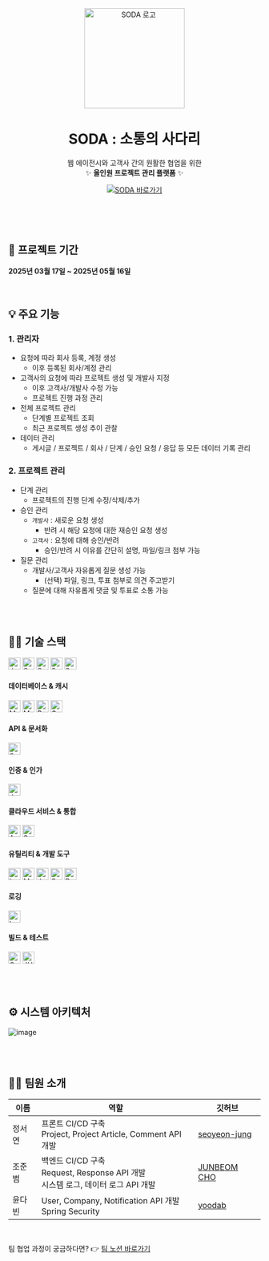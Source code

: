 <div align="center">

  <img src="https://github.com/user-attachments/assets/76917afe-33de-49c9-a239-b85911faf3b7" alt="SODA 로고" width="200"/>

  <h1><strong>SODA</strong> : 소통의 사다리</h1>

  <p>
    웹 에이전시와 고객사 간의 원활한 협업을 위한<br/>
    ✨ <strong>올인원 프로젝트 관리 플랫폼</strong> ✨
  </p>

  <p>
    <a href="https://www.s0da.co.kr/" target="_blank">
      <img src="https://img.shields.io/badge/SODA%20웹사이트%20방문하기-F59E0B?style=for-the-badge&logo=Rocket&logoColor=white" alt="SODA 바로가기"/>
    </a>
  </p>

</div>
 <br/>
<br/>

  <br/>
  <h2>🏃 프로젝트 기간</h2>
  <p><strong>2025년 03월 17일 ~ 2025년 05월 16일</strong></p>
  <br/>

## 💡 주요 기능
### 1. 관리자
- 요청에 따라 회사 등록, 계정 생성
  - 이후 등록된 회사/계정 관리
- 고객사의 요청에 따라 프로젝트 생성 및 개발사 지정
  - 이후 고객사/개발사 수정 가능
  - 프로젝트 진행 과정 관리
- 전체 프로젝트 관리
  - 단계별 프로젝트 조회
  - 최근 프로젝트 생성 추이 관찰
- 데이터 관리
  - 게시글 / 프로젝트 / 회사 / 단계 / 승인 요청 / 응답 등 모든 데이터 기록 관리
### 2. 프로젝트 관리
- 단계 관리
  - 프로젝트의 진행 단계 수정/삭제/추가
- 승인 관리
  - `개발사` : 새로운 요청 생성
    - 반려 시 해당 요청에 대한 재승인 요청 생성
  - `고객사` : 요청에 대해 승인/반려
    - 승인/반려 시 이유를 간단히 설명, 파일/링크 첨부 가능
- 질문 관리
  - 개발사/고객사 자유롭게 질문 생성 가능
    - (선택) 파일, 링크, 투표 첨부로 의견 주고받기
  - 질문에 대해 자유롭게 댓글 및 투표로 소통 가능

<br/>
<br/>

## 👨‍🔧 기술 스택
<p>
  <img src="https://img.shields.io/badge/Java-17-007396?style=for-the-badge&logo=java&logoColor=white" alt="Java 17" height="24"/>
  <img src="https://img.shields.io/badge/Spring%20Boot-3.4.3-6DB33F?style=for-the-badge&logo=springboot&logoColor=white" alt="Spring Boot 3.4.3" height="24"/>
  <img src="https://img.shields.io/badge/Spring%20Data%20JPA-6DB33F?style=for-the-badge&logo=spring&logoColor=white" alt="Spring Data JPA" height="24"/>
  <img src="https://img.shields.io/badge/Spring%20Security-6DB33F?style=for-the-badge&logo=spring&logoColor=white" alt="Spring Security" height="24"/>
  <img src="https://img.shields.io/badge/Spring%20MVC-6DB33F?style=for-the-badge&logo=spring&logoColor=white" alt="Spring MVC" height="24"/>
</p>

#### 데이터베이스 & 캐시
<p>
  <img src="https://img.shields.io/badge/MySQL-4479A1?style=for-the-badge&logo=mysql&logoColor=white" alt="MySQL" height="24"/>
  <img src="https://img.shields.io/badge/MongoDB-47A248?style=for-the-badge&logo=mongodb&logoColor=white" alt="MongoDB" height="24"/>
  <img src="https://img.shields.io/badge/Redis-DC382D?style=for-the-badge&logo=redis&logoColor=white" alt="Redis" height="24"/>
  <img src="https://img.shields.io/badge/QueryDSL-5.0.0-4A90E2?style=for-the-badge&logo=querydsl&logoColor=white" alt="QueryDSL 5.0.0 (Jakarta)" height="24"/>
</p>

#### API & 문서화
<p>
  <img src="https://img.shields.io/badge/SpringDoc%20OpenAPI-2.8.5-85EA2D?style=for-the-badge&logo=swagger&logoColor=black" alt="SpringDoc OpenAPI (Swagger) 2.8.5" height="24"/>
</p>

#### 인증 & 인가
<p>
  <img src="https://img.shields.io/badge/JWT-000000?style=for-the-badge&logo=jsonwebtokens&logoColor=white" alt="JWT (jjwt, java-jwt)" height="24"/>
</p>

#### 클라우드 서비스 & 통합
<p>
  <img src="https://img.shields.io/badge/AWS%20S3-569A31?style=for-the-badge&logo=amazonaws&logoColor=white" alt="AWS S3 (SDK v2)" height="24"/>
  <img src="https://img.shields.io/badge/Spring%20Mail%20(SMTP)-6DB33F?style=for-the-badge&logo=spring&logoColor=white" alt="Spring Mail (SMTP)" height="24"/>
</p>

#### 유틸리티 & 개발 도구
<p>
  <img src="https://img.shields.io/badge/Lombok-black?style=for-the-badge&logo=projectlombok&logoColor=white" alt="Lombok" height="24"/>
  <img src="https://img.shields.io/badge/ModelMapper-3.2.0-orange?style=for-the-badge" alt="ModelMapper 3.2.0" height="24"/>
  <img src="https://img.shields.io/badge/Jackson%20(JSR310)-E06C1D?style=for-the-badge" alt="Jackson JSR310" height="24"/>
  <img src="https://img.shields.io/badge/Spring%20Dotenv-4.0.0-22A7F0?style=for-the-badge" alt="Spring Dotenv 4.0.0" height="24"/>
  <img src="https://img.shields.io/badge/Bean%20Validation-6DB33F?style=for-the-badge&logo=hibernate&logoColor=white" alt="Bean Validation" height="24"/>
</p>

#### 로깅
<p>
  <img src="https://img.shields.io/badge/Logstash%20Logback%20Encoder-7.4-00A5B1?style=for-the-badge&logo=logstash&logoColor=white" alt="Logstash Logback Encoder 7.4" height="24"/>
</p>

#### 빌드 & 테스트
<p>
  <img src="https://img.shields.io/badge/Gradle-02303A?style=for-the-badge&logo=gradle&logoColor=white" alt="Gradle" height="24"/>
  <img src="https://img.shields.io/badge/JUnit%205-25A162?style=for-the-badge&logo=junit5&logoColor=white" alt="JUnit 5" height="24"/>
</p>


<br/>
<br/>

## ⚙️ 시스템 아키텍처
![image](https://github.com/user-attachments/assets/fe24f694-c722-4a0f-b234-813e162f3687)


<br/>
<br/>


## 👨‍💻 팀원 소개
|이름|역할|깃허브|
|---|--------|---|
|정서연|프론트 CI/CD 구축 <br/> Project, Project Article, Comment API 개발|[seoyeon-jung](https://github.com/seoyeon-jung)|
|조준범|백엔드 CI/CD 구축 <br/> Request, Response API 개발 <br/> 시스템 로그, 데이터 로그 API 개발|[JUNBEOM CHO](https://github.com/JunbeomKoreaUniv)|
|윤다빈|User, Company, Notification API 개발 <br/> Spring Security|[yoodab](https://github.com/yoodab)|

<br/>

팀 협업 과정이 궁금하다면? 👉 [팀 노션 바로가기](https://quilled-authority-705.notion.site/SODA-4-1c2b5a5bac5380cb98d0cd207b7dfe58?pvs=74)
